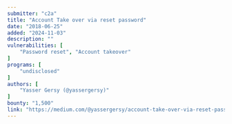 ```yaml
---
submitter: "c2a"
title: "Account Take over via reset password"
date: "2018-06-25"
added: "2024-11-03"
description: ""
vulnerabilities: [
    "Password reset", "Account takeover"
]
programs: [
    "undisclosed"
]
authors: [
    "Yasser Gersy (@yassergersy)"
]
bounty: "1,500"
link: "https://medium.com/@yassergersy/account-take-over-via-reset-password-f2e9d887bce1"
---
```





